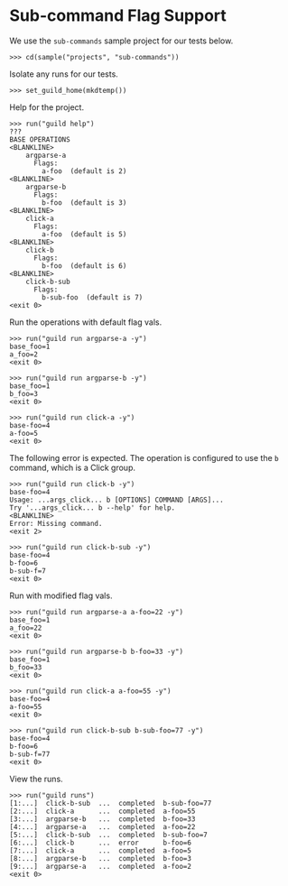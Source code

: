 # Sub-command Flag Support

We use the `sub-commands` sample project for our tests below.

    >>> cd(sample("projects", "sub-commands"))

Isolate any runs for our tests.

    >>> set_guild_home(mkdtemp())

Help for the project.

    >>> run("guild help")
    ???
    BASE OPERATIONS
    <BLANKLINE>
        argparse-a
          Flags:
            a-foo  (default is 2)
    <BLANKLINE>
        argparse-b
          Flags:
            b-foo  (default is 3)
    <BLANKLINE>
        click-a
          Flags:
            a-foo  (default is 5)
    <BLANKLINE>
        click-b
          Flags:
            b-foo  (default is 6)
    <BLANKLINE>
        click-b-sub
          Flags:
            b-sub-foo  (default is 7)
    <exit 0>

Run the operations with default flag vals.

    >>> run("guild run argparse-a -y")
    base_foo=1
    a_foo=2
    <exit 0>

    >>> run("guild run argparse-b -y")
    base_foo=1
    b_foo=3
    <exit 0>

    >>> run("guild run click-a -y")
    base-foo=4
    a-foo=5
    <exit 0>

The following error is expected. The operation is configured to use
the `b` command, which is a Click group.

    >>> run("guild run click-b -y")
    base-foo=4
    Usage: ...args_click... b [OPTIONS] COMMAND [ARGS]...
    Try '...args_click... b --help' for help.
    <BLANKLINE>
    Error: Missing command.
    <exit 2>

    >>> run("guild run click-b-sub -y")
    base-foo=4
    b-foo=6
    b-sub-f=7
    <exit 0>

Run with modified flag vals.

    >>> run("guild run argparse-a a-foo=22 -y")
    base_foo=1
    a_foo=22
    <exit 0>

    >>> run("guild run argparse-b b-foo=33 -y")
    base_foo=1
    b_foo=33
    <exit 0>

    >>> run("guild run click-a a-foo=55 -y")
    base-foo=4
    a-foo=55
    <exit 0>

    >>> run("guild run click-b-sub b-sub-foo=77 -y")
    base-foo=4
    b-foo=6
    b-sub-f=77
    <exit 0>

View the runs.

    >>> run("guild runs")
    [1:...]  click-b-sub  ...  completed  b-sub-foo=77
    [2:...]  click-a      ...  completed  a-foo=55
    [3:...]  argparse-b   ...  completed  b-foo=33
    [4:...]  argparse-a   ...  completed  a-foo=22
    [5:...]  click-b-sub  ...  completed  b-sub-foo=7
    [6:...]  click-b      ...  error      b-foo=6
    [7:...]  click-a      ...  completed  a-foo=5
    [8:...]  argparse-b   ...  completed  b-foo=3
    [9:...]  argparse-a   ...  completed  a-foo=2
    <exit 0>
